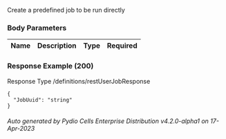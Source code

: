






 
Create a predefined job to be run directly  


### Body Parameters

Name | Description | Type | Required
---|---|---|---






### Response Example (200)
Response Type /definitions/restUserJobResponse

```
{
  "JobUuid": "string"
}
```




###### Auto generated by Pydio Cells Enterprise Distribution v4.2.0-alpha1 on 17-Apr-2023
